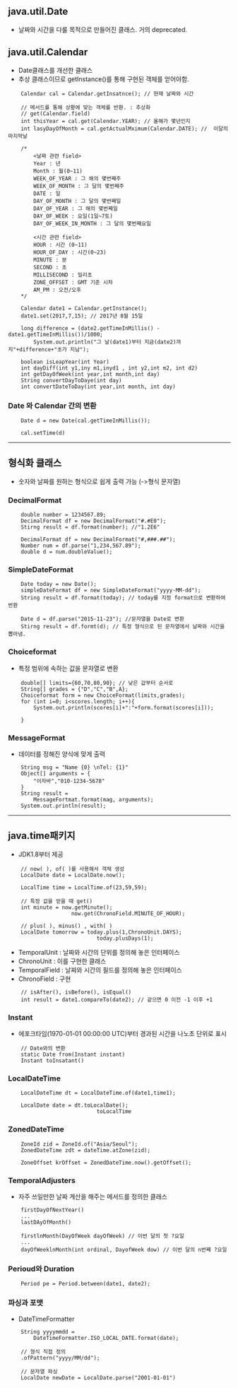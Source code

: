 ## java.util.Date
- 날짜와 시간을 다룰 목적으로 만들어진 클래스. 거의 deprecated.
## java.util.Calendar
- Date클래스를 개선한 클래스
- 추상 클래스이므로  getInstance()를 통해 구현된 객체를 얻어야함.
```
	Calendar cal = Calendar.getInsatnce(); // 현재 날짜와 시간
	
	// 메서드를 통해 상황에 맞는 객체를 반환. : 추상화
	// get(Calendar.field)
	int thisYear = cal.get(Calendar.YEAR); // 올해가 몇년인지
	int lasyDayOfMonth = cal.getActualMximum(Calendar.DATE); //  이달의 마지막날

	/*
		<날짜 관련 field>
		Year : 년
		Month : 월(0~11)
		WEEK_OF_YEAR : 그 해의 몇번째주
		WEEK_OF_MONTH : 그 달의 몇번째주
		DATE : 일
		DAY_OF_MONTH : 그 달의 몇번째일
		DAY_OF_YEAR : 그 해의 몇번째일
		DAY_OF_WEEK : 요일(1일~7토)
		DAY_OF_WEEK_IN_MONTH : 그 달의 몇번째요일

		<시간 관련 field>
		HOUR : 시간 (0~11)
		HOUR_OF_DAY : 시간(0~23)
		MINUTE : 분
		SECOND : 초
		MILLISECOND : 밀리초
		ZONE_OFFSET : GMT 기준 시차
		AM_PM : 오전/오후
	*/
```
```
	Calendar date1 = Calendar.getInstance();
	date1.set(2017,7,15); // 2017년 8월 15일
	
	long difference = (date2.getTimeInMillis() - date1.getTimeInMillis())/1000;
		System.out.println("그 날(date1)부터 지금(date2)까지"+difference+"초가 지남");

	boolean isLeapYear(int Year)
	int dayDiff(int y1,iny m1,inyd1 , int y2,int m2, int d2)
	int getDayOfWeek(int year,int month,int day)
	String convertDayToDaye(int day)
	int convertDateToDay(int year,int month, int day)

```

### Date 와 Calendar 간의 변환
```
	Date d = new Date(cal.getTimeInMillis());

	cal.setTime(d)
```

---

## 형식화 클래스
- 숫자와 날짜를 원하는 형식으로 쉽게 출력 가능 (->형식 문자열)
### DecimalFormat
```
	double number = 1234567.89;
	DecimalFormat df = new DecimalFormat("#.#E0");
	Stirng result = df.format(number); //"1.2E6"

	DecimalFormat df = new DecimalFormat("#,###.##");
	Number num = df.parse("1,234,567.89");
	double d = num.doubleValue();
```

### SimpleDateFormat
```
	Date today = new Date();
	simpleDateFormat df = new SimpleDateFormat("yyyy-MM-dd");
	String result = df.format(today); // today를 지정 format으로 변환하여 반환

	Date d = df.parse("2015-11-23"); //문자열을 Date로 변환
	Stirng result = df.formt(d); // 특정 형식으로 된 문자열에서 날짜와 시간을 뽑아냄.
```
### Choiceformat
- 특정 범위에 속하는 값을 문자열로 변환
```
	double[] limits={60,70,80,90}; // 낮은 값부터 순서로
	String[] grades = {"D","C","B",A};
	Choiceformat form = new ChoiceFormat(limits,grades);
	for (int i=0; i<scores.length; i++){
		System.out.println(scores[i]+":"+form.format(scores[i]));
		
	}
```

### MessageFormat
- 데이터를 정해진 양식에 맞게 출력
```
	String msg = "Name {0} \nTel: {1}"
	Object[] arguments = {
		"이자바","010-1234-5678"
	}
	String result = 
		MessageFortmat.format(mag, arguments);
	System.out.println(result);
```

---

## java.time패키지
- JDK1.8부터 제공

```
	// now( ), of( )를 사용해서 객체 생성
	LocalDate date = LocalDate.now(); 

	LocalTime time = LocalTime.of(23,59,59);

	// 특정 값을 얻을 때 get()
	int minute = now.getMinute();
					now.get(ChronoField.MINUTE_OF_HOUR);

	// plus( ), minus() , with( )
	LocalDate tomorrow = today.plus(1,ChronoUnit.DAYS); 
							today.plusDays(1);
```
- TemporalUnit : 날짜와 시간의 단위를 정의해 놓은 인터페이스
- ChronoUnit  : 이를 구현한 클래스
- TemporalField : 날짜와 시간의 필드를 정의해 놓은 인터페이스
- ChronoField :  구현

```
	// isAfter(), isBefore(), isEqual()
	int result = date1.compareTo(date2); // 같으면 0 이전 -1 이후 +1
```

### Instant
- 에포크타임(1970-01-01 00:00:00 UTC)부터 경과된 시간을 나노초 단위로 표시
```
	// Date와의 변환
	static Date from(Instant instant)  
	Instant toInsatant() 
```

### LocalDateTime
```
	LocalDateTime dt = LocalDateTime.of(date1,time1);

	LocalDate date = dt.toLocalDate();
							toLocalTime
```

### ZonedDateTime
```
	ZoneId zid = ZoneId.of("Asia/Seoul");
	ZonedDateTime zdt = dateTime.atZone(zid);

	ZoneOffset krOffset = ZonedDateTime.now().getOffset();
```

### TemporalAdjusters
- 자주 쓰일만한 날짜 계산을 해주는 메서드를 정의한 클래스

```
	firstDayOfNextYear()
	...
	lastDAyOfMonth()

	firstlnMonth(DayOfWeek dayOfWeek) // 이번 달의 첫 ?요일
	...
	dayOfWeeklnMonth(int ordinal, DayofWeek dow) // 이번 달의 n번째 ?요일
```

### Perioud와 Duration
```
	Period pe = Period.between(date1, date2);
```

### 파싱과 포맷
- DateTimeFormatter
```
	String yyyymmdd = 
		DateTimeFormatter.ISO_LOCAL_DATE.format(date);

	// 형식 직접 정의
	.ofPattern("yyyy/MM/dd"); 

	// 문자열 파싱
	LocalDate newDate = LocalDate.parse("2001-01-01") 
```